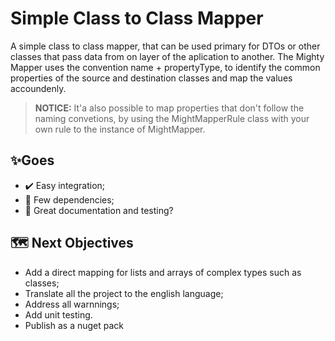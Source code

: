 # Simple Class to Class Mapper

A simple class to class mapper, that can be used primary for DTOs or other classes that pass data from on layer of the aplication to another. The Mighty Mapper uses the convention name + propertyType, to identify the common properties of the source and destination classes and map the values accoundenly.

> **NOTICE:** It'a also possible to map properties that don't follow the naming convetions, by using the MightMapperRule class with your own rule to the instance of MightMapper.

## ✨Goes

* ✔️ Easy integration;
* 🥢 Few dependencies;
* 🖖 Great documentation and testing?

## 🗺 Next Objectives

* Add a direct mapping for lists and arrays of complex types such as classes;
* Translate all the project to the english language;
* Address all warnnings;
* Add unit testing.
* Publish as a nuget pack


